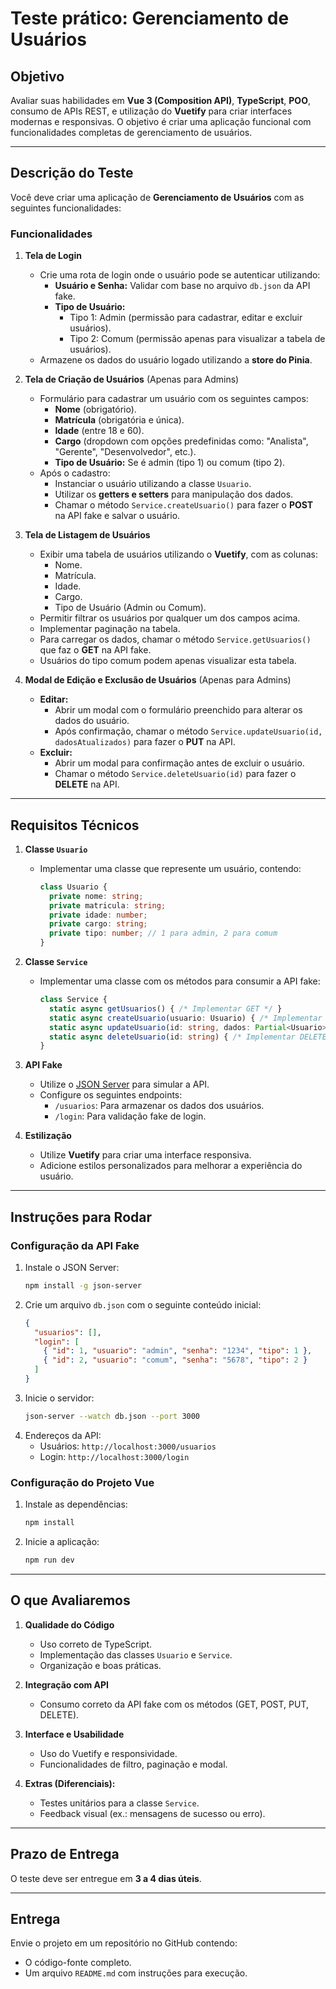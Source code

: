 # Teste prático: Gerenciamento de Usuários

## Objetivo
Avaliar suas habilidades em **Vue 3 (Composition API)**, **TypeScript**, **POO**, consumo de APIs REST, e utilização do **Vuetify** para criar interfaces modernas e responsivas. O objetivo é criar uma aplicação funcional com funcionalidades completas de gerenciamento de usuários.

---

## Descrição do Teste
Você deve criar uma aplicação de **Gerenciamento de Usuários** com as seguintes funcionalidades:

### Funcionalidades

1. **Tela de Login**
   - Crie uma rota de login onde o usuário pode se autenticar utilizando:
     - **Usuário e Senha:** Validar com base no arquivo `db.json` da API fake.
     - **Tipo de Usuário:**
       - Tipo 1: Admin (permissão para cadastrar, editar e excluir usuários).
       - Tipo 2: Comum (permissão apenas para visualizar a tabela de usuários).
   - Armazene os dados do usuário logado utilizando a **store do Pinia**.

2. **Tela de Criação de Usuários** (Apenas para Admins)
   - Formulário para cadastrar um usuário com os seguintes campos:
     - **Nome** (obrigatório).
     - **Matrícula** (obrigatória e única).
     - **Idade** (entre 18 e 60).
     - **Cargo** (dropdown com opções predefinidas como: "Analista", "Gerente", "Desenvolvedor", etc.).
     - **Tipo de Usuário:** Se é admin (tipo 1) ou comum (tipo 2).
   - Após o cadastro:
     - Instanciar o usuário utilizando a classe `Usuario`.
     - Utilizar os **getters e setters** para manipulação dos dados.
     - Chamar o método `Service.createUsuario()` para fazer o **POST** na API fake e salvar o usuário.

3. **Tela de Listagem de Usuários**
   - Exibir uma tabela de usuários utilizando o **Vuetify**, com as colunas:
     - Nome.
     - Matrícula.
     - Idade.
     - Cargo.
     - Tipo de Usuário (Admin ou Comum).
   - Permitir filtrar os usuários por qualquer um dos campos acima.
   - Implementar paginação na tabela.
   - Para carregar os dados, chamar o método `Service.getUsuarios()` que faz o **GET** na API fake.
   - Usuários do tipo comum podem apenas visualizar esta tabela.

4. **Modal de Edição e Exclusão de Usuários** (Apenas para Admins)
   - **Editar:**
     - Abrir um modal com o formulário preenchido para alterar os dados do usuário.
     - Após confirmação, chamar o método `Service.updateUsuario(id, dadosAtualizados)` para fazer o **PUT** na API.
   - **Excluir:**
     - Abrir um modal para confirmação antes de excluir o usuário.
     - Chamar o método `Service.deleteUsuario(id)` para fazer o **DELETE** na API.

---

## Requisitos Técnicos

1. **Classe `Usuario`**
   - Implementar uma classe que represente um usuário, contendo:
     ```typescript
     class Usuario {
       private nome: string;
       private matricula: string;
       private idade: number;
       private cargo: string;
       private tipo: number; // 1 para admin, 2 para comum
     }
     ```

2. **Classe `Service`**
   - Implementar uma classe com os métodos para consumir a API fake:
     ```typescript
     class Service {
       static async getUsuarios() { /* Implementar GET */ }
       static async createUsuario(usuario: Usuario) { /* Implementar POST */ }
       static async updateUsuario(id: string, dados: Partial<Usuario>) { /* Implementar PUT */ }
       static async deleteUsuario(id: string) { /* Implementar DELETE */ }
     }
     ```

3. **API Fake**
   - Utilize o [JSON Server](https://github.com/typicode/json-server) para simular a API.
   - Configure os seguintes endpoints:
     - `/usuarios`: Para armazenar os dados dos usuários.
     - `/login`: Para validação fake de login.

4. **Estilização**
   - Utilize **Vuetify** para criar uma interface responsiva.
   - Adicione estilos personalizados para melhorar a experiência do usuário.

---

## Instruções para Rodar

### Configuração da API Fake

1. Instale o JSON Server:
   ```bash
   npm install -g json-server
   ```
2. Crie um arquivo `db.json` com o seguinte conteúdo inicial:
   ```json
   {
     "usuarios": [],
     "login": [
       { "id": 1, "usuario": "admin", "senha": "1234", "tipo": 1 },
       { "id": 2, "usuario": "comum", "senha": "5678", "tipo": 2 }
     ]
   }
   ```
3. Inicie o servidor:
   ```bash
   json-server --watch db.json --port 3000
   ```
4. Endereços da API:
   - Usuários: `http://localhost:3000/usuarios`
   - Login: `http://localhost:3000/login`

### Configuração do Projeto Vue

1. Instale as dependências:
   ```bash
   npm install
   ```
2. Inicie a aplicação:
   ```bash
   npm run dev
   ```

---

## O que Avaliaremos

1. **Qualidade do Código**
   - Uso correto de TypeScript.
   - Implementação das classes `Usuario` e `Service`.
   - Organização e boas práticas.

2. **Integração com API**
   - Consumo correto da API fake com os métodos (GET, POST, PUT, DELETE).

3. **Interface e Usabilidade**
   - Uso do Vuetify e responsividade.
   - Funcionalidades de filtro, paginação e modal.

4. **Extras (Diferenciais):**
   - Testes unitários para a classe `Service`.
   - Feedback visual (ex.: mensagens de sucesso ou erro).

---

## Prazo de Entrega
O teste deve ser entregue em **3 a 4 dias úteis**.

---

## Entrega
Envie o projeto em um repositório no GitHub contendo:
- O código-fonte completo.
- Um arquivo `README.md` com instruções para execução.

